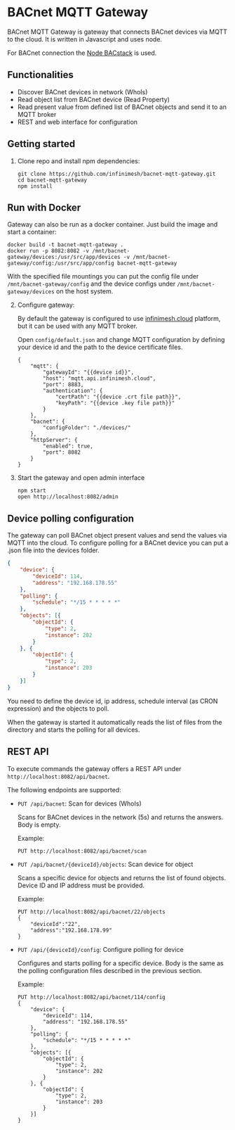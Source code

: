 # BACnet MQTT Gateway

BACnet MQTT Gateway is gateway that connects BACnet devices via MQTT to the cloud. It is written in Javascript and uses node.

For BACnet connection the [Node BACstack](https://github.com/fh1ch/node-bacstack) is used.

## Functionalities

* Discover BACnet devices in network (WhoIs)
* Read object list from BACnet device (Read Property)
* Read present value from defined list of BACnet objects and send it to an MQTT broker
* REST and web interface for configuration

## Getting started


1. Clone repo and install npm dependencies:

    ```shell
    git clone https://github.com/infinimesh/bacnet-mqtt-gateway.git
    cd bacnet-mqtt-gateway
    npm install
    ```

## Run with Docker

Gateway can also be run as a docker container. Just build the image and start a container:

```shell
docker build -t bacnet-mqtt-gateway .
docker run -p 8082:8082 -v /mnt/bacnet-gateway/devices:/usr/src/app/devices -v /mnt/bacnet-gateway/config:/usr/src/app/config bacnet-mqtt-gateway
```

With the specified file mountings you can put the config file under `/mnt/bacnet-gateway/config` and the device configs under `/mnt/bacnet-gateway/devices` on the host system.


2. Configure gateway:

    By default the gateway is configured to use [infinimesh.cloud](https://console.infinimesh.cloud) platform, but it can be used with any MQTT broker.
    
    Open `config/default.json` and change MQTT configuration by defining your device id and the path to the device certificate files.
    
    ```
    {
        "mqtt": {
            "gatewayId": "{{device id}}",
            "host": "mqtt.api.infinimesh.cloud",
            "port": 8883,
            "authentication": {
                "certPath": "{{device .crt file path}}",
                "keyPath": "{{device .key file path}}"
            }
        },
        "bacnet": {
            "configFolder": "./devices/"
        },
        "httpServer": {
            "enabled": true,
            "port": 8082
        }
    }
    ```
    
3. Start the gateway and open admin interface

    ```shell
    npm start
    open http://localhost:8082/admin
    ```

## Device polling configuration

The gateway can poll BACnet object present values and send the values via MQTT into the cloud. To configure polling for a BACnet device you can put a .json file into the devices folder.

```json
{
    "device": {
        "deviceId": 114,
        "address": "192.168.178.55"
    },
    "polling": {
        "schedule": "*/15 * * * * *"
    },
    "objects": [{
        "objectId": {
            "type": 2,
            "instance": 202
        }
    }, {
        "objectId": {
            "type": 2,
            "instance": 203
        }
    }]
}
```

You need to define the device id, ip address, schedule interval (as CRON expression) and the objects to poll.

When the gateway is started it automatically reads the list of files from the directory and starts the polling for all devices.
 
## REST API

To execute commands the gateway offers a REST API under `http://localhost:8082/api/bacnet`.

The following endpoints are supported:

* `PUT /api/bacnet`: Scan for devices (WhoIs)
    
    Scans for BACnet devices in the network (5s) and returns the answers. Body is empty.
    
    Example:
    ```
    PUT http://localhost:8082/api/bacnet/scan
    ```  
    
* `PUT /api/bacnet/{deviceId}/objects`: Scan device for object

    Scans a specific device for objects and returns the list of found objects. Device ID and IP address must be provided.
    
    Example:
    ```
    PUT http://localhost:8082/api/bacnet/22/objects
    {
        "deviceId":"22",
        "address":"192.168.178.99"
    }
    ```
    
* `PUT /api/{deviceId}/config`: Configure polling for device

    Configures and starts polling for a specific device. Body is the same as the polling configuration files described in the previous section.
    
    Example:
    ```
    PUT http://localhost:8082/api/bacnet/114/config
    {
        "device": {
            "deviceId": 114,
            "address": "192.168.178.55"
        },
        "polling": {
            "schedule": "*/15 * * * * *"
        },
        "objects": [{
            "objectId": {
                "type": 2,
                "instance": 202
            }
        }, {
            "objectId": {
                "type": 2,
                "instance": 203
            }
        }]
    }
    ```
